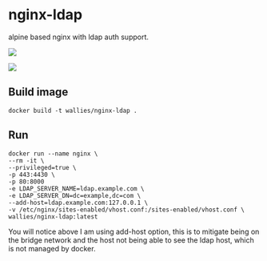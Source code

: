 # nginx-ldap
alpine based nginx with ldap auth support.

[![](https://images.microbadger.com/badges/version/wallies/nginx-ldap.svg)](https://microbadger.com/images/wallies/nginx-ldap "Get your own version badge on microbadger.com")

[![](https://images.microbadger.com/badges/version/wallies/nginx-ldap.svg)](https://microbadger.com/images/wallies/nginx-ldap "Get your own version badge on microbadger.com")

## Build image

    docker build -t wallies/nginx-ldap .

## Run

    docker run --name nginx \
    --rm -it \
    --privileged=true \
    -p 443:4430 \
    -p 80:8000
    -e LDAP_SERVER_NAME=ldap.example.com \ 
    -e LDAP_SERVER_DN=dc=example,dc=com \ 
    --add-host=ldap.example.com:127.0.0.1 \
    -v /etc/nginx/sites-enabled/vhost.conf:/sites-enabled/vhost.conf \
    wallies/nginx-ldap:latest

You will notice above I am using add-host option, this is to mitigate being on the bridge network and the host not being able to see the ldap host, which is not managed by docker.
